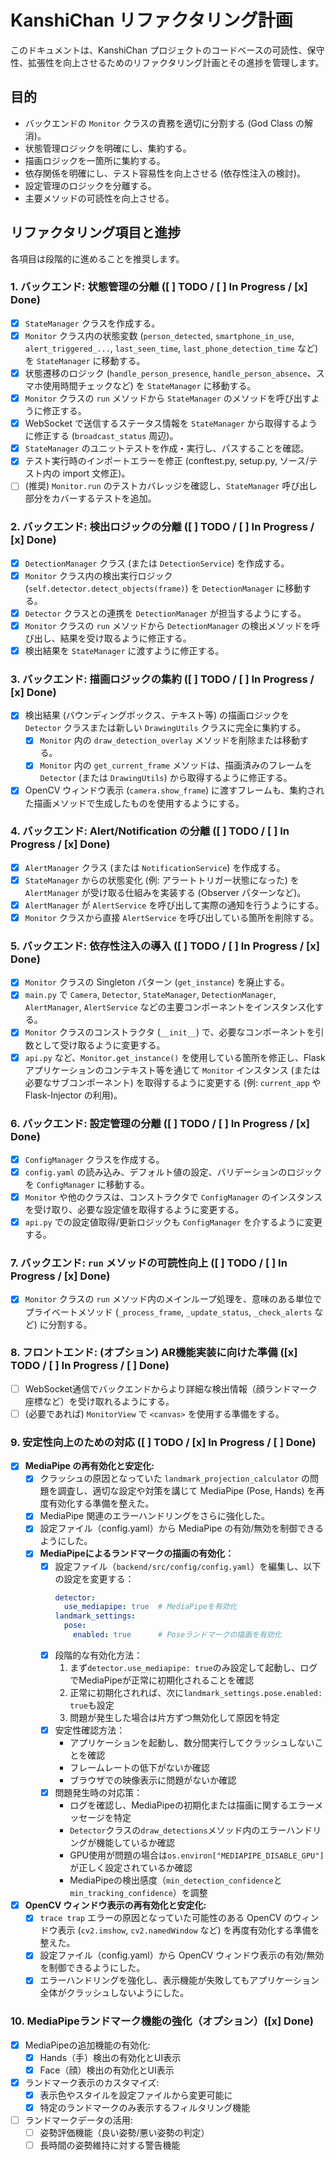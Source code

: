 # KanshiChan リファクタリング計画

このドキュメントは、KanshiChan プロジェクトのコードベースの可読性、保守性、拡張性を向上させるためのリファクタリング計画とその進捗を管理します。

## 目的

*   バックエンドの `Monitor` クラスの責務を適切に分割する (God Class の解消)。
*   状態管理ロジックを明確にし、集約する。
*   描画ロジックを一箇所に集約する。
*   依存関係を明確にし、テスト容易性を向上させる (依存性注入の検討)。
*   設定管理のロジックを分離する。
*   主要メソッドの可読性を向上させる。

## リファクタリング項目と進捗

各項目は段階的に進めることを推奨します。

### 1. バックエンド: 状態管理の分離 ([ ] TODO / [ ] In Progress / [x] Done)

*   [x] `StateManager` クラスを作成する。
*   [x] `Monitor` クラス内の状態変数 (`person_detected`, `smartphone_in_use`, `alert_triggered_...`, `last_seen_time`, `last_phone_detection_time` など) を `StateManager` に移動する。
*   [x] 状態遷移のロジック (`handle_person_presence`, `handle_person_absence`、スマホ使用時間チェックなど) を `StateManager` に移動する。
*   [x] `Monitor` クラスの `run` メソッドから `StateManager` のメソッドを呼び出すように修正する。
*   [x] WebSocket で送信するステータス情報を `StateManager` から取得するように修正する (`broadcast_status` 周辺)。
*   [x] `StateManager` のユニットテストを作成・実行し、パスすることを確認。
*   [x] テスト実行時のインポートエラーを修正 (conftest.py, setup.py, ソース/テスト内の import 文修正)。
*   [ ] (推奨) `Monitor.run` のテストカバレッジを確認し、`StateManager` 呼び出し部分をカバーするテストを追加。

### 2. バックエンド: 検出ロジックの分離 ([ ] TODO / [ ] In Progress / [x] Done)

*   [x] `DetectionManager` クラス (または `DetectionService`) を作成する。
*   [x] `Monitor` クラス内の検出実行ロジック (`self.detector.detect_objects(frame)`) を `DetectionManager` に移動する。
*   [x] `Detector` クラスとの連携を `DetectionManager` が担当するようにする。
*   [x] `Monitor` クラスの `run` メソッドから `DetectionManager` の検出メソッドを呼び出し、結果を受け取るように修正する。
*   [x] 検出結果を `StateManager` に渡すように修正する。

### 3. バックエンド: 描画ロジックの集約 ([ ] TODO / [ ] In Progress / [x] Done)

*   [x] 検出結果 (バウンディングボックス、テキスト等) の描画ロジックを `Detector` クラスまたは新しい `DrawingUtils` クラスに完全に集約する。
    *   [x] `Monitor` 内の `draw_detection_overlay` メソッドを削除または移動する。
    *   [x] `Monitor` 内の `get_current_frame` メソッドは、描画済みのフレームを `Detector` (または `DrawingUtils`) から取得するように修正する。
*   [x] OpenCV ウィンドウ表示 (`camera.show_frame`) に渡すフレームも、集約された描画メソッドで生成したものを使用するようにする。

### 4. バックエンド: Alert/Notification の分離 ([ ] TODO / [ ] In Progress / [x] Done)

*   [x] `AlertManager` クラス (または `NotificationService`) を作成する。
*   [x] `StateManager` からの状態変化 (例: アラートトリガー状態になった) を `AlertManager` が受け取る仕組みを実装する (Observer パターンなど)。
*   [x] `AlertManager` が `AlertService` を呼び出して実際の通知を行うようにする。
*   [x] `Monitor` クラスから直接 `AlertService` を呼び出している箇所を削除する。

### 5. バックエンド: 依存性注入の導入 ([ ] TODO / [ ] In Progress / [x] Done)

*   [x] `Monitor` クラスの Singleton パターン (`get_instance`) を廃止する。
*   [x] `main.py` で `Camera`, `Detector`, `StateManager`, `DetectionManager`, `AlertManager`, `AlertService` などの主要コンポーネントをインスタンス化する。
*   [x] `Monitor` クラスのコンストラクタ (`__init__`) で、必要なコンポーネントを引数として受け取るように変更する。
*   [x] `api.py` など、`Monitor.get_instance()` を使用している箇所を修正し、Flask アプリケーションのコンテキスト等を通じて `Monitor` インスタンス (または必要なサブコンポーネント) を取得するように変更する (例: `current_app` や Flask-Injector の利用)。

### 6. バックエンド: 設定管理の分離 ([ ] TODO / [ ] In Progress / [x] Done)

*   [x] `ConfigManager` クラスを作成する。
*   [x] `config.yaml` の読み込み、デフォルト値の設定、バリデーションのロジックを `ConfigManager` に移動する。
*   [x] `Monitor` や他のクラスは、コンストラクタで `ConfigManager` のインスタンスを受け取り、必要な設定値を取得するように変更する。
*   [x] `api.py` での設定値取得/更新ロジックも `ConfigManager` を介するように変更する。

### 7. バックエンド: `run` メソッドの可読性向上 ([ ] TODO / [ ] In Progress / [x] Done)

*   [x] `Monitor` クラスの `run` メソッド内のメインループ処理を、意味のある単位でプライベートメソッド (`_process_frame`, `_update_status`, `_check_alerts` など) に分割する。

### 8. フロントエンド: (オプション) AR機能実装に向けた準備 ([x] TODO / [ ] In Progress / [ ] Done)

*   [ ] WebSocket通信でバックエンドからより詳細な検出情報（顔ランドマーク座標など）を受け取れるようにする。
*   [ ] (必要であれば) `MonitorView` で `<canvas>` を使用する準備をする。

### 9. 安定性向上のための対応 ([ ] TODO / [x] In Progress / [ ] Done)

*   [x] **MediaPipe の再有効化と安定化:**
    *   [x] クラッシュの原因となっていた `landmark_projection_calculator` の問題を調査し、適切な設定や対策を講じて MediaPipe (Pose, Hands) を再度有効化する準備を整えた。
    *   [x] MediaPipe 関連のエラーハンドリングをさらに強化した。
    *   [x] 設定ファイル（config.yaml）から MediaPipe の有効/無効を制御できるようにした。
    *   [x] **MediaPipeによるランドマークの描画の有効化：**
        * [x] 設定ファイル（`backend/src/config/config.yaml`）を編集し、以下の設定を変更する：
          ```yaml
          detector:
            use_mediapipe: true  # MediaPipeを有効化
          landmark_settings:
            pose:
              enabled: true      # Poseランドマークの描画を有効化
          ```
        * [x] 段階的な有効化方法：
          1. まず`detector.use_mediapipe: true`のみ設定して起動し、ログでMediaPipeが正常に初期化されることを確認
          2. 正常に初期化されれば、次に`landmark_settings.pose.enabled: true`も設定
          3. 問題が発生した場合は片方ずつ無効化して原因を特定
        * [x] 安定性確認方法：
          - アプリケーションを起動し、数分間実行してクラッシュしないことを確認
          - フレームレートの低下がないか確認
          - ブラウザでの映像表示に問題がないか確認
        * [x] 問題発生時の対応策：
          - ログを確認し、MediaPipeの初期化または描画に関するエラーメッセージを特定
          - `Detector`クラスの`draw_detections`メソッド内のエラーハンドリングが機能しているか確認
          - GPU使用が問題の場合は`os.environ["MEDIAPIPE_DISABLE_GPU"]`が正しく設定されているか確認
          - MediaPipeの検出感度（`min_detection_confidence`と`min_tracking_confidence`）を調整
*   [x] **OpenCV ウィンドウ表示の再有効化と安定化:**
    *   [x] `trace trap` エラーの原因となっていた可能性のある OpenCV のウィンドウ表示 (`cv2.imshow`, `cv2.namedWindow` など) を再度有効化する準備を整えた。
    *   [x] 設定ファイル（config.yaml）から OpenCV ウィンドウ表示の有効/無効を制御できるようにした。
    *   [x] エラーハンドリングを強化し、表示機能が失敗してもアプリケーション全体がクラッシュしないようにした。

### 10. MediaPipeランドマーク機能の強化（オプション）([x] Done)

*   [x] MediaPipeの追加機能の有効化:
    * [x] Hands（手）検出の有効化とUI表示
    * [x] Face（顔）検出の有効化とUI表示
*   [x] ランドマーク表示のカスタマイズ:
    * [x] 表示色やスタイルを設定ファイルから変更可能に
    * [x] 特定のランドマークのみ表示するフィルタリング機能
*   [ ] ランドマークデータの活用:
    * [ ] 姿勢評価機能（良い姿勢/悪い姿勢の判定）
    * [ ] 長時間の姿勢維持に対する警告機能
